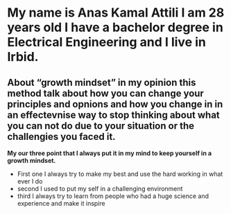 # My name is Anas Kamal Attili I am 28 years old I have a bachelor degree in Electrical Engineering and I live in Irbid.

## About “growth mindset” in my opinion this method talk about how you can change your principles and opnions and how you change in in an effectevnise way to stop thinking about what you can not do due to your situation or the challengies you faced it.

**My our three point that I always put it in my mind to keep yourself in a growth mindset.**

* First one I always try to make my best and use the hard working in what ever I do
* second I used to put my self in a challenging environment
* third I always try to learn from people who had a huge science and experience and make it inspire
